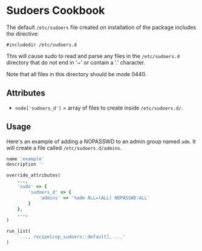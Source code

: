 # Sudoers Cookbook

The default `/etc/sudoers` file created on installation of the package includes
the directive:

    #includedir /etc/sudoers.d

This will cause sudo to read and parse any files in the `/etc/sudoers.d` directory
that do not end in '~' or contain a '.' character.

Note that all files in this directory should be mode 0440.

## Attributes
* `node['sudoers_d']` = array of files to create inside `/etc/sudoers.d/`.

## Usage
Here's an example of adding a NOPASSWD to an admin group named `adm`. It will
create a file called `/etc/sudoers.d/admins`.

```ruby
name 'example'
description ''

override_attributes(
    ...,
    'sudo' => {
        'sudoers_d' => {
            'admins' => '%adm ALL=(ALL) NOPASSWD:ALL'
        }
    },
    ...,
)

run_list(
    '..., recipe[cop_sudoers::default], ...'
)
```

